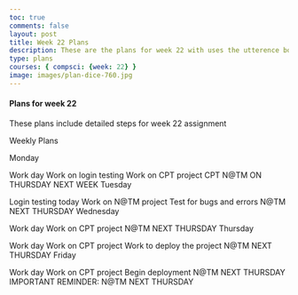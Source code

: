 ```yaml
---
toc: true
comments: false
layout: post
title: Week 22 Plans
description: These are the plans for week 22 with uses the utterence bot
type: plans
courses: { compsci: {week: 22} }
image: images/plan-dice-760.jpg
---
```



#### Plans for week 22
These plans include detailed steps for week 22 assignment

Weekly Plans

Monday

 Work day
 Work on login testing
 Work on CPT project
 CPT N@TM ON THURSDAY NEXT WEEK
Tuesday

 Login testing today
 Work on N@TM project
 Test for bugs and errors
 N@TM NEXT THURSDAY
Wednesday

 Work day
 Work on CPT project
 N@TM NEXT THURSDAY
Thursday

 Work day
 Work on CPT project
 Work to deploy the project
 N@TM NEXT THURSDAY
Friday

 Work day
 Work on CPT project
 Begin deployment
 N@TM NEXT THURSDAY
IMPORTANT REMINDER: N@TM NEXT THURSDAY


